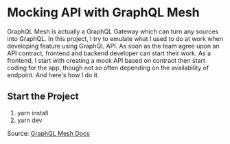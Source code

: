 # Mocking API with GraphQL Mesh

GraphQL Mesh is actually a GraphQL Gateway which can turn any sources into GraphQL.
In this project, I try to emulate what I used to do at work when developing feature using GraphQL API.
As soon as the team agree upon an API contract, frontend and backend developer can start their work. As a frontend, I start with creating a mock API based on contract then start coding for the app, though not so often depending on the availability of endpoint. And here's how I do it

## Start the Project

1. yarn install
2. yarn dev

Source: [GraphQL Mesh Docs](https://www.the-guild.dev/graphql/mesh)
